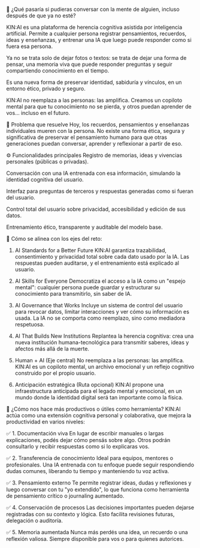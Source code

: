 🤔 ¿Qué pasaría si pudieras conversar con la mente de alguien, incluso después de que ya no esté?

KIN:AI es una plataforma de herencia cognitiva asistida por inteligencia artificial.
Permite a cualquier persona registrar pensamientos, recuerdos, ideas y enseñanzas, y entrenar una IA que luego puede responder como si fuera esa persona.

Ya no se trata solo de dejar fotos o textos: se trata de dejar una forma de pensar, una memoria viva que puede responder preguntas y seguir compartiendo conocimiento en el tiempo.

Es una nueva forma de preservar identidad, sabiduría y vínculos, en un entorno ético, privado y seguro.

KIN:AI no reemplaza a las personas: las amplifica.
Creamos un copiloto mental para que tu conocimiento no se pierda, y otros puedan aprender de vos... incluso en el futuro.

🧩 Problema que resuelve
Hoy, los recuerdos, pensamientos y enseñanzas individuales mueren con la persona. No existe una forma ética, segura y significativa de preservar el pensamiento humano para que otras generaciones puedan conversar, aprender y reflexionar a partir de eso.

⚙️ Funcionalidades principales
Registro de memorias, ideas y vivencias personales (públicas o privadas).

Conversación con una IA entrenada con esa información, simulando la identidad cognitiva del usuario.

Interfaz para preguntas de terceros y respuestas generadas como si fueran del usuario.

Control total del usuario sobre privacidad, accesibilidad y edición de sus datos.

Entrenamiento ético, transparente y auditable del modelo base.

📌 Cómo se alinea con los ejes del reto:
1. AI Standards for a Better Future
KIN:AI garantiza trazabilidad, consentimiento y privacidad total sobre cada dato usado por la IA. Las respuestas pueden auditarse, y el entrenamiento está explicado al usuario.

2. AI Skills for Everyone
Democratiza el acceso a la IA como un "espejo mental": cualquier persona puede guardar y estructurar su conocimiento para transmitirlo, sin saber de IA.

3. AI Governance that Works
Incluye un sistema de control del usuario para revocar datos, limitar interacciones y ver cómo su información es usada. La IA no se comporta como reemplazo, sino como mediadora respetuosa.

4. AI That Builds New Institutions
Replantea la herencia cognitiva: crea una nueva institución humana-tecnológica para transmitir saberes, ideas y afectos más allá de la muerte.

5. Human + AI (Eje central)
No reemplaza a las personas: las amplifica. KIN:AI es un copiloto mental, un archivo emocional y un reflejo cognitivo construido por el propio usuario.

6. Anticipación estratégica (Ruta opcional)
KIN:AI propone una infraestructura anticipada para el legado mental y emocional, en un mundo donde la identidad digital será tan importante como la física.

🧠 ¿Cómo nos hace más productivos o útiles como herramienta?
KIN:AI actúa como una extensión cognitiva personal y colaborativa, que mejora la productividad en varios niveles:

✅ 1. Documentación viva
En lugar de escribir manuales o largas explicaciones, podés dejar cómo pensás sobre algo. Otros podrán consultarlo y recibir respuestas como si lo explicaras vos.

✅ 2. Transferencia de conocimiento
Ideal para equipos, mentores o profesionales. Una IA entrenada con tu enfoque puede seguir respondiendo dudas comunes, liberando tu tiempo y manteniendo tu voz activa.

✅ 3. Pensamiento externo
Te permite registrar ideas, dudas y reflexiones y luego conversar con tu "yo extendido", lo que funciona como herramienta de pensamiento crítico o journaling aumentado.

✅ 4. Conservación de procesos
Las decisiones importantes pueden dejarse registradas con su contexto y lógica. Esto facilita revisiones futuras, delegación o auditoría.

✅ 5. Memoria aumentada
Nunca más perdés una idea, un recuerdo o una reflexión valiosa. Siempre disponible para vos o para quienes autorices.
